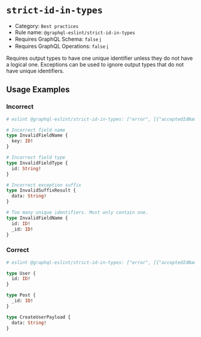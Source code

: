 # `strict-id-in-types`

- Category: `Best practices`
- Rule name: `@graphql-eslint/strict-id-in-types`
- Requires GraphQL Schema: `false` [ℹ️](../../README.md#extended-linting-rules-with-graphql-schema)
- Requires GraphQL Operations: `false` [ℹ️](../../README.md#extended-linting-rules-with-siblings-operations)

Requires output types to have one unique identifier unless they do not have a logical one. Exceptions can be used to ignore output types that do not have unique identifiers.

## Usage Examples

### Incorrect

```graphql
# eslint @graphql-eslint/strict-id-in-types: ["error", [{"acceptedIdNames":["id","_id"],"acceptedIdTypes":["ID"],"exceptions":{"suffixes":["Payload"]}}]]

# Incorrect field name
type InvalidFieldName {
  key: ID!
}

# Incorrect field type
type InvalidFieldType {
  id: String!
}

# Incorrect exception suffix
type InvalidSuffixResult {
  data: String!
}

# Too many unique identifiers. Must only contain one.
type InvalidFieldName {
  id: ID!
  _id: ID!
}
```

### Correct

```graphql
# eslint @graphql-eslint/strict-id-in-types: ["error", [{"acceptedIdNames":["id","_id"],"acceptedIdTypes":["ID"],"exceptions":{"suffixes":["Payload"]}}]]

type User {
  id: ID!
}

type Post {
  _id: ID!
}

type CreateUserPayload {
  data: String!
}
```